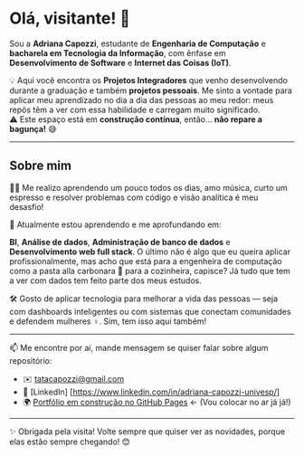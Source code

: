 # Olá, visitante! 👋

Sou a **Adriana Capozzi**, estudante de **Engenharia de Computação** e **bacharela em Tecnologia da Informação**, com ênfase em **Desenvolvimento de Software** e **Internet das Coisas (IoT)**.

💡 Aqui você encontra os **Projetos Integradores** que venho desenvolvendo durante a graduação e também **projetos pessoais**. Me sinto a vontade para aplicar meu aprendizado no dia a dia das pessoas ao meu redor: meus repôs têm a ver com essa habilidade e carregam muito significado.  
⚠️ Este espaço está em **construção contínua**, então... **não repare a bagunça!** 😅

---

## Sobre mim

👩‍💻  Me realizo aprendendo um pouco todos os dias, amo música, curto um espresso e resolver problemas com código e visão analítica é meu desasfio!

🌱 Atualmente estou aprendendo e me aprofundando em:

**BI**, 
**Análise de dados**, 
**Administração de banco de dados** e
**Desenvolvimento web full stack**. O último não é algo que eu queira aplicar profissionalmente, mas acho que está para a engenheira de computação como a pasta alla carbonara 🍝 para a cozinheira, capisce? Já tudo que tem a ver com dados tem feito parte dos meus estudos.

🛠️ Gosto de aplicar tecnologia para melhorar a vida das pessoas — seja com dashboards inteligentes ou com sistemas que conectam comunidades e defendem mulheres ♀️. Sim, tem isso aqui também!

---

📫 Me encontre por aí, mande mensagem se quiser falar sobre algum repositório:

- ✉️ tatacapozzi@gmail.com  
- 💼 [LinkedIn] [https://www.linkedin.com/in/adriana-capozzi-univesp/] 
- 🌍 [Portfólio em construção no GitHub Pages](https:///) ← (Vou colocar no ar já já!)

---

✨ Obrigada pela visita! Volte sempre que quiser ver as novidades, porque elas estão sempre chegando! 😊  
